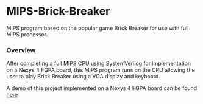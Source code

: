 # MIPS-Brick-Breaker
MIPS program based on the popular game Brick Breaker for use with full MIPS processor.

### Overview

After completing a full MIPS CPU using SystemVerilog for implementation on a Nexys 4 FGPA board, this MIPS program runs on the CPU allowing the user to play Brick Breaker using a VGA display and keyboard.

A demo of this project implemented on a Nexys 4 FGPA board can be found [here](https://youtu.be/_AKf7FA96K0)
